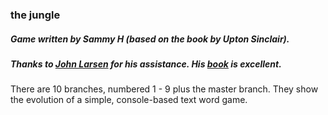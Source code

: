 ### the jungle
##### Game written by Sammy H (based on the book by Upton Sinclair).
##### Thanks to [John Larsen](http://www.room51.co.uk/) for his assistance.  His [book](https://www.manning.com/books/get-programming-with-javascript) is excellent.

  


 There are 10 branches, numbered 1 - 9 plus the master branch. They show the evolution of a simple, console-based text word game.